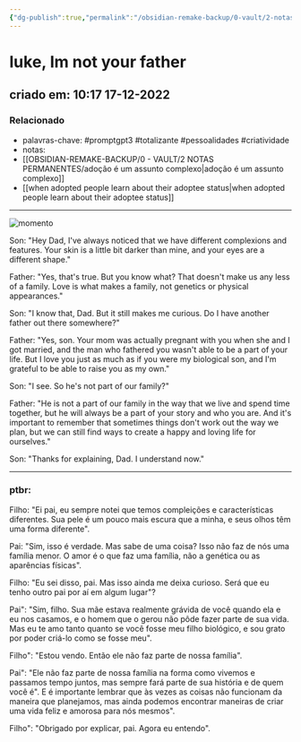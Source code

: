 ```yaml
---
{"dg-publish":true,"permalink":"/obsidian-remake-backup/0-vault/2-notas-permanentes/luke-im-not-your-father/","tags":["permanente","promptgpt3","totalizante","pessoalidades","criatividade"],"dgHomeLink":true,"dgShowLocalGraph":true,"dgShowFileTree":true,"dgEnableSearch":true,"noteIcon":""}
---
```


# luke, Im not your father
## criado em: 10:17 17-12-2022

### Relacionado
- palavras-chave: #promptgpt3 #totalizante #pessoalidades #criatividade 
- notas: 
- [[OBSIDIAN-REMAKE-BACKUP/0 - VAULT/2 NOTAS PERMANENTES/adoção é um assunto complexo\|adoção é um assunto complexo]]
- [[when adopted people learn about their adoptee status\|when adopted people learn about their adoptee status]]
---
![momento](https://i.postimg.cc/7ZWL2gVh/DALL-E-2022-12-17-10-26-57-a-father-tells-his-five-year-old-son-that-he-is-adopted-photo-everyda.png)

Son: "Hey Dad, I've always noticed that we have different complexions and features. Your skin is a little bit darker than mine, and your eyes are a different shape."

Father: "Yes, that's true. But you know what? That doesn't make us any less of a family. Love is what makes a family, not genetics or physical appearances."

Son: "I know that, Dad. But it still makes me curious. Do I have another father out there somewhere?"

Father: "Yes, son. Your mom was actually pregnant with you when she and I got married, and the man who fathered you wasn't able to be a part of your life. But I love you just as much as if you were my biological son, and I'm grateful to be able to raise you as my own."

Son: "I see. So he's not part of our family?"

Father: "He is not a part of our family in the way that we live and spend time together, but he will always be a part of your story and who you are. And it's important to remember that sometimes things don't work out the way we plan, but we can still find ways to create a happy and loving life for ourselves."

Son: "Thanks for explaining, Dad. I understand now."

---
###  ptbr:

Filho: "Ei pai, eu sempre notei que temos compleições e características diferentes. Sua pele é um pouco mais escura que a minha, e seus olhos têm uma forma diferente".

Pai: "Sim, isso é verdade. Mas sabe de uma coisa? Isso não faz de nós uma família menor. O amor é o que faz uma família, não a genética ou as aparências físicas".

Filho: "Eu sei disso, pai. Mas isso ainda me deixa curioso. Será que eu tenho outro pai por aí em algum lugar"?

Pai": "Sim, filho. Sua mãe estava realmente grávida de você quando ela e eu nos casamos, e o homem que o gerou não pôde fazer parte de sua vida. Mas eu te amo tanto quanto se você fosse meu filho biológico, e sou grato por poder criá-lo como se fosse meu".

Filho": "Estou vendo. Então ele não faz parte de nossa família".

Pai": "Ele não faz parte de nossa família na forma como vivemos e passamos tempo juntos, mas sempre fará parte de sua história e de quem você é". E é importante lembrar que às vezes as coisas não funcionam da maneira que planejamos, mas ainda podemos encontrar maneiras de criar uma vida feliz e amorosa para nós mesmos".

Filho": "Obrigado por explicar, pai. Agora eu entendo".
